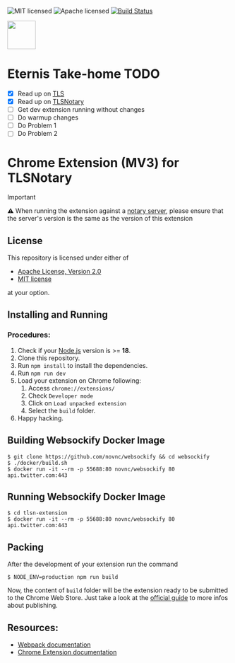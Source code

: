 ![MIT licensed][mit-badge]
![Apache licensed][apache-badge]
[![Build Status][actions-badge]][actions-url]

[mit-badge]: https://img.shields.io/badge/license-MIT-blue.svg
[apache-badge]: https://img.shields.io/github/license/saltstack/salt
[actions-badge]: https://github.com/tlsnotary/tlsn-extension/actions/workflows/build.yaml/badge.svg
[actions-url]: https://github.com/tlsnotary/tlsn-extension/actions?query=workflow%3Abuild+branch%3Amain++

<img src="src/assets/img/icon-128.png" width="64"/>

# Eternis Take-home TODO

- [x] Read up on [TLS](https://docs.oracle.com/javase/8/docs/technotes/guides/security/jsse/tls.html)
- [x] Read up on [TLSNotary](https://tlsnotary.org/)
- [ ] Get dev extension running without changes
- [ ] Do warmup changes
- [ ] Do Problem 1
- [ ] Do Problem 2

# Chrome Extension (MV3) for TLSNotary

> [!IMPORTANT]
> ⚠️ When running the extension against a [notary server](https://github.com/tlsnotary/tlsn/tree/dev/notary-server), please ensure that the server's version is the same as the version of this extension

## License
This repository is licensed under either of

- [Apache License, Version 2.0](http://www.apache.org/licenses/LICENSE-2.0)
- [MIT license](http://opensource.org/licenses/MIT)

at your option.


## Installing and Running

### Procedures:

1. Check if your [Node.js](https://nodejs.org/) version is >= **18**.
2. Clone this repository.
3. Run `npm install` to install the dependencies.
4. Run `npm run dev`
5. Load your extension on Chrome following:
   1. Access `chrome://extensions/`
   2. Check `Developer mode`
   3. Click on `Load unpacked extension`
   4. Select the `build` folder.
6. Happy hacking.

## Building Websockify Docker Image
```
$ git clone https://github.com/novnc/websockify && cd websockify
$ ./docker/build.sh
$ docker run -it --rm -p 55688:80 novnc/websockify 80 api.twitter.com:443
```

## Running Websockify Docker Image
```
$ cd tlsn-extension
$ docker run -it --rm -p 55688:80 novnc/websockify 80 api.twitter.com:443
```

## Packing

After the development of your extension run the command

```
$ NODE_ENV=production npm run build
```

Now, the content of `build` folder will be the extension ready to be submitted to the Chrome Web Store. Just take a look at the [official guide](https://developer.chrome.com/webstore/publish) to more infos about publishing.

## Resources:

- [Webpack documentation](https://webpack.js.org/concepts/)
- [Chrome Extension documentation](https://developer.chrome.com/extensions/getstarted)
